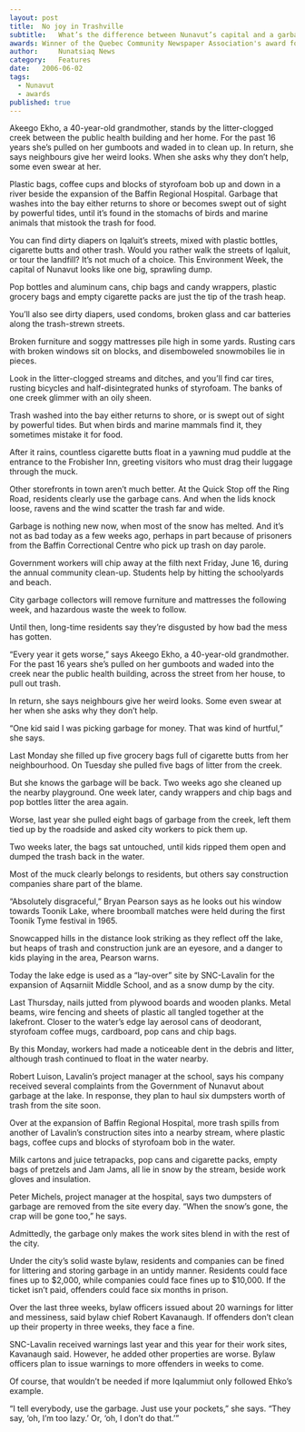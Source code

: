 ```yaml
---
layout:	post
title:	No joy in Trashville
subtitle:	What’s the difference between Nunavut’s capital and a garbage dump? Not much.
awards: Winner of the Quebec Community Newspaper Association's award for best municipal reporting
author:     Nunatsiaq News
category:	Features
date:	2006-06-02
tags: 
  - Nunavut
  - awards
published: true
---
```


Akeego Ekho, a 40-year-old grandmother, stands by the litter-clogged creek between the public health building and her home. For the past 16 years she’s pulled on her gumboots and waded in to clean up. In return, she says neighbours give her weird looks. When she asks why they don’t help, some even swear at her.

Plastic bags, coffee cups and blocks of styrofoam bob up and down in a river beside the expansion of the Baffin Regional Hospital. Garbage that washes into the bay either returns to shore or becomes swept out of sight by powerful tides, until it’s found in the stomachs of birds and marine animals that mistook the trash for food.

You can find dirty diapers on Iqaluit’s streets, mixed with plastic bottles, cigarette butts and other trash. Would you rather walk the streets of Iqaluit, or tour the landfill? It’s not much of a choice. This Environment Week, the capital of Nunavut looks like one big, sprawling dump. <!-- BREAK -->

Pop bottles and aluminum cans, chip bags and candy wrappers, plastic grocery bags and empty cigarette packs are just the tip of the trash heap.

You’ll also see dirty diapers, used condoms, broken glass and car batteries along the trash-strewn streets.

Broken furniture and soggy mattresses pile high in some yards. Rusting cars with broken windows sit on blocks, and disemboweled snowmobiles lie in pieces.

Look in the litter-clogged streams and ditches, and you’ll find car tires, rusting bicycles and half-disintegrated hunks of styrofoam. The banks of one creek glimmer with an oily sheen.

Trash washed into the bay either returns to shore, or is swept out of sight by powerful tides. But when birds and marine mammals find it, they sometimes mistake it for food.

After it rains, countless cigarette butts float in a yawning mud puddle at the entrance to the Frobisher Inn, greeting visitors who must drag their luggage through the muck.

Other storefronts in town aren’t much better. At the Quick Stop off the Ring Road, residents clearly use the garbage cans. And when the lids knock loose, ravens and the wind scatter the trash far and wide.

Garbage is nothing new now, when most of the snow has melted. And it’s not as bad today as a few weeks ago, perhaps in part because of prisoners from the Baffin Correctional Centre who pick up trash on day parole.

Government workers will chip away at the filth next Friday, June 16, during the annual community clean-up. Students help by hitting the schoolyards and beach.

City garbage collectors will remove furniture and mattresses the following week, and hazardous waste the week to follow.

Until then, long-time residents say they’re disgusted by how bad the mess has gotten.

“Every year it gets worse,” says Akeego Ekho, a 40-year-old grandmother. For the past 16 years she’s pulled on her gumboots and waded into the creek near the public health building, across the street from her house, to pull out trash.

In return, she says neighbours give her weird looks. Some even swear at her when she asks why they don’t help.

“One kid said I was picking garbage for money. That was kind of hurtful,” she says.

Last Monday she filled up five grocery bags full of cigarette butts from her neighbourhood. On Tuesday she pulled five bags of litter from the creek.

But she knows the garbage will be back. Two weeks ago she cleaned up the nearby playground. One week later, candy wrappers and chip bags and pop bottles litter the area again.

Worse, last year she pulled eight bags of garbage from the creek, left them tied up by the roadside and asked city workers to pick them up.

Two weeks later, the bags sat untouched, until kids ripped them open and dumped the trash back in the water.

Most of the muck clearly belongs to residents, but others say construction companies share part of the blame.

“Absolutely disgraceful,” Bryan Pearson says as he looks out his window towards Toonik Lake, where broomball matches were held during the first Toonik Tyme festival in 1965.

Snowcapped hills in the distance look striking as they reflect off the lake, but heaps of trash and construction junk are an eyesore, and a danger to kids playing in the area, Pearson warns.

Today the lake edge is used as a “lay-over” site by SNC-Lavalin for the expansion of Aqsarniit Middle School, and as a snow dump by the city.

Last Thursday, nails jutted from plywood boards and wooden planks. Metal beams, wire fencing and sheets of plastic all tangled together at the lakefront. Closer to the water’s edge lay aerosol cans of deodorant, styrofoam coffee mugs, cardboard, pop cans and chip bags.

By this Monday, workers had made a noticeable dent in the debris and litter, although trash continued to float in the water nearby.

Robert Luison, Lavalin’s project manager at the school, says his company received several complaints from the Government of Nunavut about garbage at the lake. In response, they plan to haul six dumpsters worth of trash from the site soon.

Over at the expansion of Baffin Regional Hospital, more trash spills from another of Lavalin’s construction sites into a nearby stream, where plastic bags, coffee cups and blocks of styrofoam bob in the water.

Milk cartons and juice tetrapacks, pop cans and cigarette packs, empty bags of pretzels and Jam Jams, all lie in snow by the stream, beside work gloves and insulation.

Peter Michels, project manager at the hospital, says two dumpsters of garbage are removed from the site every day. “When the snow’s gone, the crap will be gone too,” he says.

Admittedly, the garbage only makes the work sites blend in with the rest of the city.

Under the city’s solid waste bylaw, residents and companies can be fined for littering and storing garbage in an untidy manner. Residents could face fines up to $2,000, while companies could face fines up to $10,000. If the ticket isn’t paid, offenders could face six months in prison.

Over the last three weeks, bylaw officers issued about 20 warnings for litter and messiness, said bylaw chief Robert Kavanaugh. If offenders don’t clean up their property in three weeks, they face a fine.

SNC-Lavalin received warnings last year and this year for their work sites, Kavanaugh said. However, he added other properties are worse. Bylaw officers plan to issue warnings to more offenders in weeks to come.

Of course, that wouldn’t be needed if more Iqalummiut only followed Ehko’s example.

“I tell everybody, use the garbage. Just use your pockets,” she says. “They say, ‘oh, I’m too lazy.’ Or, ‘oh, I don’t do that.’”